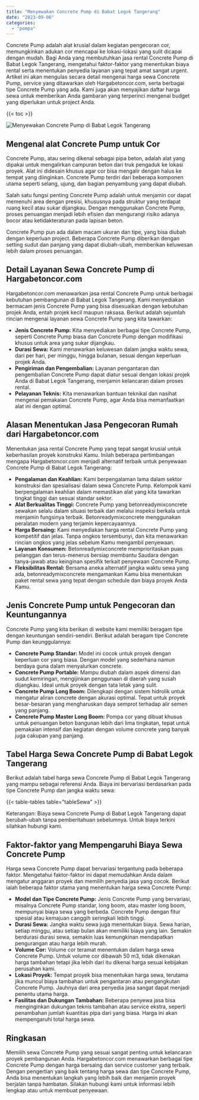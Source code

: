 ```yaml
---
title: "Menyewakan Concrete Pump di Babat Legok Tangerang"
date: "2023-09-06"
categories: 
  - "pompa"
---
```




Concrete Pump adalah alat krusial dalam kegiatan pengecoran cor, memungkinkan adukan cor mencapai ke lokasi-lokasi yang sulit dicapai dengan mudah. Bagi Anda yang membutuhkan jasa rental Concrete Pump di Babat Legok Tangerang, mengetahui faktor-faktor yang menentukan biaya rental serta menentukan penyedia layanan yang tepat amat sangat urgent. Artikel ini akan mengulas secara detail mengenai harga sewa Concrete Pump, service yang ditawarkan oleh Hargabetoncor.com, serta berbagai tipe Concrete Pump yang ada. Kami juga akan menyajikan daftar harga sewa untuk memberikan Anda gambaran yang terperinci mengenai budget yang diperlukan untuk project Anda.

{{< toc >}}

![Menyewakan Concrete Pump di Babat Legok Tangerang](https://hargareadymixid.github.io/pompa/concrete-pump%20(25).png)

## Mengenal alat Concrete Pump untuk Cor

Concrete Pump, atau sering dikenal sebagai pipa beton, adalah alat yang dipakai untuk mengalirkan campuran beton dari truk pengaduk ke lokasi proyek. Alat ini didesain khusus agar cor bisa mengalir dengan halus ke tempat yang diinginkan. Concrete Pump terdiri dari beberapa komponen utama seperti selang, ujung, dan bagian penyambung yang dapat diubah.

Salah satu fungsi penting Concrete Pump adalah untuk menjamin cor dapat memenuhi area dengan presisi, khususnya pada struktur yang terdapat ruang kecil atau sukar dijangkau. Dengan menggunakan Concrete Pump, proses penuangan menjadi lebih efisien dan mengurangi risiko adanya bocor atau ketidakteraturan pada lapisan beton.

Concrete Pump pun ada dalam macam ukuran dan tipe, yang bisa diubah dengan keperluan project. Beberapa Concrete Pump diberikan dengan setting sudut dan panjang yang dapat diubah-ubah, memberikan keluwesan lebih dalam proses penuangan.

## Detail Layanan Sewa Concrete Pump di Hargabetoncor.com

Hargabetoncor.com menawarkan jasa rental Concrete Pump untuk berbagai kebutuhan pembangunan di Babat Legok Tangerang. Kami menyediakan bermacam jenis Concrete Pump yang bisa disesuaikan dengan kebutuhan projek Anda, entah projek kecil maupun raksasa. Berikut adalah sejumlah rincian mengenai layanan sewa Concrete Pump yang kita tawarkan:

- **Jenis Concrete Pump:** Kita menyediakan berbagai tipe Concrete Pump, seperti Concrete Pump biasa dan Concrete Pump dengan modifikasi khusus untuk area yang sukar dijangkau.
- **Durasi Sewa:** Kami menawarkan keluwesan dalam jangka waktu sewa, dari per hari, per minggu, hingga bulanan, sesuai dengan keperluan projek Anda.
- **Pengiriman dan Pengembalian:** Layanan pengantaran dan pengembalian Concrete Pump dapat diatur sesuai dengan lokasi projek Anda di Babat Legok Tangerang, menjamin kelancaran dalam proses rental.
- **Pelayanan Teknis:** Kita menawarkan bantuan teknikal dan nasihat mengenai pemakaian Concrete Pump, agar Anda bisa memanfaatkan alat ini dengan optimal.

## Alasan Menentukan Jasa Pengecoran Rumah dari Hargabetoncor.com

Menentukan jasa rental Concrete Pump yang tepat sangat krusial untuk keberhasilan proyek konstruksi Kamu. Inilah beberapa pertimbangan mengapa Hargabetoncor.com menjadi alternatif terbaik untuk penyewaan Concrete Pump di Babat Legok Tangerang:

- **Pengalaman dan Keahlian:** Kami berpengalaman lama dalam sektor konstruksi dan spesialisasi dalam sewa Concrete Pump. Kelompok kami berpengalaman keahlian dalam memastikan alat yang kita tawarkan tingkat tinggi dan sesuai standar sektor.
- **Alat Berkualitas Tinggi:** Concrete Pump yang betonreadymixconcrete sewakan selalu dalam situasi terbaik dan melalui inspeksi berkala untuk menjamin fungsinya terbaik. Betonreadymixconcrete menggunakan peralatan modern yang terjamin kepercayaannya.
- **Harga Bersaing:** Kami menyediakan harga rental Concrete Pump yang kompetitif dan jelas. Tanpa ongkos tersembunyi, dan kita menawarkan rincian ongkos yang jelas sebelum Kamu mengambil penyewaan.
- **Layanan Konsumen:** Betonreadymixconcrete memprioritaskan puas pelanggan dan terus-menerus bersiap membantu Saudara dengan tanya-jawab atau keinginan spesifik terkait penyewaan Concrete Pump.
- **Fleksibilitas Rental:** Bersama aneka alternatif jangka waktu sewa yang ada, betonreadymixconcrete mengamankan Kamu bisa menentukan paket rental sewa yang tepat dengan schedule dan biaya proyek Anda Kamu.

## Jenis Concrete Pump untuk Pengecoran dan Keuntungannya

Concrete Pump yang kita berikan di website kami memiliki beragam tipe dengan keuntungan sendiri-sendiri. Berikut adalah beragam tipe Concrete Pump dan keunggulannya:

- **Concrete Pump Standar:** Model ini cocok untuk proyek dengan keperluan cor yang biasa. Dengan model yang sederhana namun berdaya guna dalam menyalurkan concrete.
- **Concrete Pump Portable:** Mampu diubah dalam aspek dimensi dan sudut kemiringan, mengijinkan penggunaan di daerah yang susah dijangkau. Ideal untuk proyek dengan tata letak yang sulit.
- **Concrete Pump Long Boom:** Dilengkapi dengan sistem hidrolik untuk mengatur aliran concrete dengan akurasi optimal. Tepat untuk proyek besar-besaran yang mengharuskan daya semprot terhadap alir semen yang panjang.
- **Concrete Pump Master Long Boom:** Pompa cor yang dibuat khusus untuk penuangan beton bangunan lebih dari lima tingkatan, tepat untuk pemakaian intensif dan kegiatan dengan volume concrete yang banyak juga cakupan yang panjang.

## Tabel Harga Sewa Concrete Pump di Babat Legok Tangerang

Berikut adalah tabel harga sewa Concrete Pump di Babat Legok Tangerang yang mampu sebagai referensi Anda. Biaya ini bervariasi berdasarkan pada tipe Concrete Pump dan jangka waktu sewa:

{{< table-tables table="tableSewa" >}}

Keterangan: Biaya sewa Concrete Pump di Babat Legok Tangerang dapat berubah-ubah tanpa pemberitahuan sebelumnya. Untuk biaya terkini silahkan hubungi kami.

## Faktor-faktor yang Mempengaruhi Biaya Sewa Concrete Pump

Harga sewa Concrete Pump dapat bervariasi tergantung pada beberapa faktor. Mengetahui faktor-faktor ini dapat memudahkan Anda dalam mengatur anggaran proyek dan memilih penyedia jasa yang cocok. Berikut ialah beberapa faktor utama yang menentukan harga sewa Concrete Pump:

- **Model dan Tipe Concrete Pump:** Jenis Concrete Pump yang bervariasi, misalnya Concrete Pump standar, long boom, atau master long boom, mempunyai biaya sewa yang berbeda. Concrete Pump dengan fitur spesial atau kemajuan canggih seringkali lebih tinggi.
- **Durasi Sewa:** Jangka waktu sewa juga menentukan biaya. Sewa harian, setiap minggu, atau setiap bulan akan memiliki biaya yang lain. Semakin berdurasi durasi sewa, semakin luas kemungkinan mendapatkan pengurangan atau harga lebih murah.
- **Volume Cor:** Volume cor teramat menentukan dalam harga sewa Concrete Pump. Untuk volume cor dibawah 50 m3, tidak dikenakan harga tambahan tetapi jika lebih dari itu dikenai harga sesuai kebijakan perusahan kami.
- **Lokasi Proyek:** Tempat proyek bisa menentukan harga sewa, terutama jika muncul biaya tambahan untuk pengantaran atau pengangkutan Concrete Pump. Jauhnya dari area penyedia jasa sangat dapat menjadi penentu utama harga.
- **Fasilitas dan Dukungan Tambahan:** Beberapa penyewa jasa bisa menginginkan dukungan teknis tambahan atau service ekstra, seperti penambahan jumlah kuantitas pipa dari yang biasa. Harga ini akan mempengaruhi total harga sewa.

## Ringkasan

Memilih sewa Concrete Pump yang sesuai sangat penting untuk kelancaran proyek pembangunan Anda. Hargabetoncor.com menawarkan berbagai tipe Concrete Pump dengan harga bersaing dan service customer yang terbaik. Dengan pengertian yang baik tentang harga sewa dan tipe Concrete Pump, Anda bisa menentukan langkah yang lebih baik dan menjamin proyek berjalan tanpa hambatan. Silakan hubungi kami untuk informasi lebih lengkap atau untuk membuat penyewaan.
